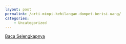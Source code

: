 ```yaml
---
layout: post
permalink: /arti-mimpi-kehilangan-dompet-berisi-uang/
categories:
    - Uncategorized
---
```


[Baca Selengkapnya](/08)